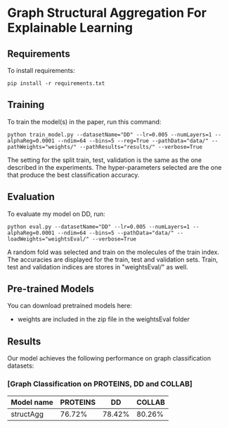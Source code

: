 # Graph Structural Aggregation For Explainable Learning

## Requirements

To install requirements:

```setup
pip install -r requirements.txt
```


## Training

To train the model(s) in the paper, run this command:

```train
python train_model.py --datasetName="DD" --lr=0.005 --numLayers=1 --alphaReg=0.0001 --ndim=64 --bins=5 --reg=True --pathData="data/" --pathWeights="weights/" --pathResults="results/" --verbose=True
```

The setting for the split train, test, validation is the same as the one described in the experiments. The hyper-parameters selected are the one that produce the best classification accuracy.


## Evaluation

To evaluate my model on DD, run:

```eval
python eval.py --datasetName="DD" --lr=0.005 --numLayers=1 --alphaReg=0.0001 --ndim=64 --bins=5 --pathData="data/" --loadWeights="weightsEval/" --verbose=True
```

A random fold was selected and train on the molecules of the train index. The accuracies are displayed for the train, test and validation sets.
Train, test and validation indices are stores in "weightsEval/" as well.

## Pre-trained Models

You can download pretrained models here:

- weights are included in the zip file in the weightsEval folder


## Results

Our model achieves the following performance on graph classification datasets:

### [Graph Classification on PROTEINS, DD and COLLAB]

| Model name  |     PROTEINS    |      DD     |    COLLAB   |
| ------------|---------------- | ----------- | ----------- |
| structAgg   |     76.72%      |   78.42%    |   80.26%    |



